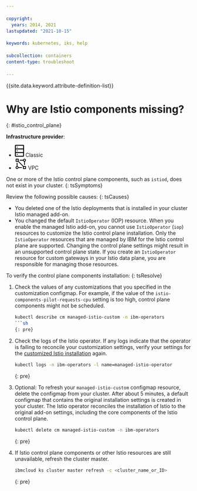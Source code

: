 ```yaml
---

copyright:
  years: 2014, 2021
lastupdated: "2021-10-15"

keywords: kubernetes, iks, help

subcollection: containers
content-type: troubleshoot

---
```


{{site.data.keyword.attribute-definition-list}}

  

# Why are Istio components missing?
{: #istio_control_plane}

**Infrastructure provider**:
* ![Classic infrastructure provider icon.](images/icon-classic-2.svg) Classic
* ![VPC infrastructure provider icon.](images/icon-vpc-2.svg) VPC


One or more of the Istio control plane components, such as `istiod`, does not exist in your cluster.
{: tsSymptoms}

Review the following possible causes:
{: tsCauses}

* You deleted one of the Istio deployments that is installed in your cluster Istio managed add-on.
* You changed the default `IstioOperator` (IOP) resource. When you enable the managed Istio add-on, you cannot use `IstioOperator` (`iop`) resources to customize the Istio control plane installation. Only the `IstioOperator` resources that are managed by IBM for the Istio control plane are supported. Changing the control plane settings might result in an unsupported control plane state. If you create an `IstioOperator` resource for custom gateways in your Istio data plane, you are responsible for managing those resources.


To verify the control plane components installation:
{: tsResolve}

1. Check the values of any customizations that you specified in the customization configmap. For example, if the value of the `istio-components-pilot-requests-cpu` setting is too high, control plane components might not be scheduled.
    ```sh
    kubectl describe cm managed-istio-custom -n ibm-operators
    ```sh
    {: pre}

2. Check the logs of the Istio operator. If any logs indicate that the operator is failing to reconcile your customization settings, verify your settings for the [customized Istio installation](/docs/containers?topic=containers-istio#customize) again.
    ```sh
    kubectl logs -n ibm-operators -l name=managed-istio-operator
    ```
    {: pre}

3. Optional: To refresh your `managed-istio-custom` configmap resource, delete the configmap from your cluster. After about 5 minutes, a default configmap that contains the original installation settings is created in your cluster. The Istio operator reconciles the installation of Istio to the original add-on settings, including the core components of the Istio control plane.
    ```sh
    kubectl delete cm managed-istio-custom -n ibm-operators
    ```
    {: pre}

4. If Istio control plane components or other Istio resources are still unavailable, refresh the cluster master.
    ```sh
    ibmcloud ks cluster master refresh -c <cluster_name_or_ID>
    ```
    {: pre}






